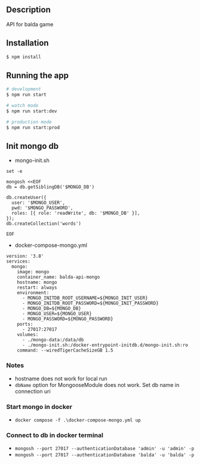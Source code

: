 ## Description

API for balda game

## Installation

```bash
$ npm install
```

## Running the app

```bash
# development
$ npm run start

# watch mode
$ npm run start:dev

# production mode
$ npm run start:prod
```

## Init mongo db

- mongo-init.sh

```shell
set -e

mongosh <<EOF
db = db.getSiblingDB('$MONGO_DB')

db.createUser({
  user: '$MONGO_USER',
  pwd: '$MONGO_PASSWORD',
  roles: [{ role: 'readWrite', db: '$MONGO_DB' }],
});
db.createCollection('words')

EOF
```

- docker-compose-mongo.yml

```shell
version: '3.8'
services:
  mongo:
    image: mongo
    container_name: balda-api-mongo
    hostname: mongo
    restart: always
    environment:
      - MONGO_INITDB_ROOT_USERNAME=${MONGO_INIT_USER}
      - MONGO_INITDB_ROOT_PASSWORD=${MONGO_INIT_PASSWORD}
      - MONGO_DB=${MONGO_DB}
      - MONGO_USER=${MONGO_USER}
      - MONGO_PASSWORD=${MONGO_PASSWORD}
    ports:
      - 27017:27017
    volumes:
      - ./mongo-data:/data/db
      - ./mongo-init.sh:/docker-entrypoint-initdb.d/mongo-init.sh:ro
    command: --wiredTigerCacheSizeGB 1.5

```

### Notes

- hostname does not work for local run
- `dbName` option for MongooseModule does not work. Set db name in connection uri

### Start mongo in docker

- `docker compose -f .\docker-compose-mongo.yml up`

### Connect to db in docker terminal

- `mongosh --port 27017 --authenticationDatabase 'admin' -u 'admin' -p`
- `mongosh --port 27017 --authenticationDatabase 'balda' -u 'balda' -p`
